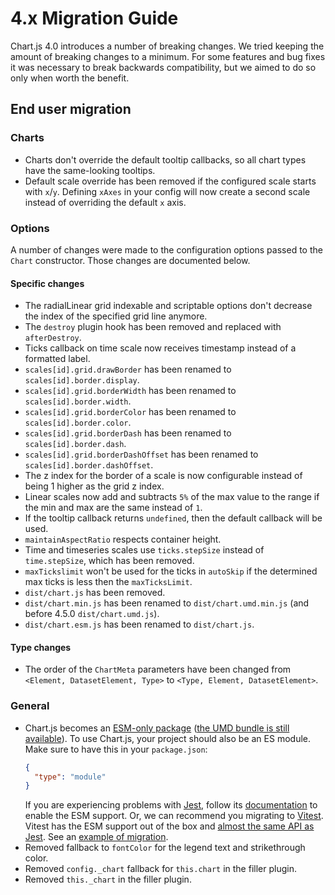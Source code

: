 # 4.x Migration Guide

Chart.js 4.0 introduces a number of breaking changes. We tried keeping the amount of breaking changes to a minimum. For some features and bug fixes it was necessary to break backwards compatibility, but we aimed to do so only when worth the benefit.

## End user migration

### Charts

* Charts don't override the default tooltip callbacks, so all chart types have the same-looking tooltips.
* Default scale override has been removed if the configured scale starts with `x`/`y`. Defining `xAxes` in your config will now create a second scale instead of overriding the default `x` axis.

### Options

A number of changes were made to the configuration options passed to the `Chart` constructor. Those changes are documented below.

#### Specific changes

* The radialLinear grid indexable and scriptable options don't decrease the index of the specified grid line anymore.
* The `destroy` plugin hook has been removed and replaced with `afterDestroy`.
* Ticks callback on time scale now receives timestamp instead of a formatted label.
* `scales[id].grid.drawBorder` has been renamed to `scales[id].border.display`.
* `scales[id].grid.borderWidth` has been renamed to `scales[id].border.width`.
* `scales[id].grid.borderColor` has been renamed to `scales[id].border.color`.
* `scales[id].grid.borderDash` has been renamed to `scales[id].border.dash`.
* `scales[id].grid.borderDashOffset` has been renamed to `scales[id].border.dashOffset`.
* The z index for the border of a scale is now configurable instead of being 1 higher as the grid z index.
* Linear scales now add and subtracts `5%` of the max value to the range if the min and max are the same instead of `1`.
* If the tooltip callback returns `undefined`, then the default callback will be used.
* `maintainAspectRatio` respects container height.
* Time and timeseries scales use `ticks.stepSize` instead of `time.stepSize`, which has been removed.
* `maxTickslimit` won't be used for the ticks in `autoSkip` if the determined max ticks is less then the `maxTicksLimit`.
* `dist/chart.js` has been removed.
* `dist/chart.min.js` has been renamed to `dist/chart.umd.min.js` (and before 4.5.0 `dist/chart.umd.js`).
* `dist/chart.esm.js` has been renamed to `dist/chart.js`.

#### Type changes
* The order of the `ChartMeta` parameters have been changed from `<Element, DatasetElement, Type>` to `<Type, Element, DatasetElement>`.

### General
* Chart.js becomes an [ESM-only package](https://nodejs.org/api/esm.html) ([the UMD bundle is still available](../getting-started/installation.md#cdn)). To use Chart.js, your project should also be an ES module. Make sure to have this in your `package.json`:
  ```json
  {
    "type": "module"
  }
  ```
  If you are experiencing problems with [Jest](https://jestjs.io), follow its [documentation](https://jestjs.io/docs/ecmascript-modules) to enable the ESM support. Or, we can recommend you migrating to [Vitest](https://vitest.dev/). Vitest has the ESM support out of the box and [almost the same API as Jest](https://vitest.dev/guide/migration.html#migrating-from-jest). See an [example of migration](https://github.com/reactchartjs/react-chartjs-2/commit/7f3ec96101d21e43cae8cbfe5e09a46a17cff1ef).
* Removed fallback to `fontColor` for the legend text and strikethrough color.
* Removed `config._chart` fallback for `this.chart` in the filler plugin.
* Removed `this._chart` in the filler plugin.
